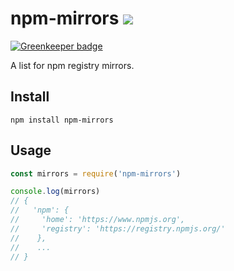 # npm-mirrors [![][npm-badge]][npm-link]

[![Greenkeeper badge](https://badges.greenkeeper.io/amio/npm-mirrors.svg)](https://greenkeeper.io/)

A list for npm registry mirrors.

## Install

```
npm install npm-mirrors
```

## Usage

```javascript
const mirrors = require('npm-mirrors')

console.log(mirrors)
// {
//   'npm': {
//     'home': 'https://www.npmjs.org',
//     'registry': 'https://registry.npmjs.org/'
//    },
//    ...
// }
```

[npm-badge]: https://img.shields.io/npm/v/npm-mirrors.svg
[npm-link]: https://www.npmjs.com/package/npm-mirrors
